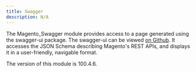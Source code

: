 ```yaml
---
title: Swagger
description: N/A
---
```


The Magento_Swagger module provides access to a page generated using the swagger-ui package. The swagger-ui can be viewed
[on Github](https://github.com/swagger-api/swagger-ui). It accesses the JSON Schema describing Magento's REST APIs,
and displays it in a user-friendly, navigable format.

<InlineAlert slots="text" />
The version of this module is 100.4.6.
